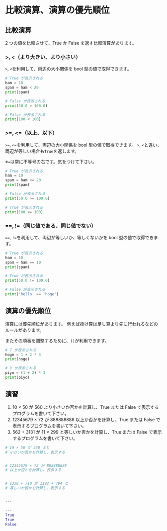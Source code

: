 # 比較演算、演算の優先順位

## 比較演算

2 つの値を比較させて、True か False を返す比較演算があります。

### >, <（より大きい、より小さい）

`>`, `<`を利用して、両辺の大小関係を bool 型の値で取得できます。

```py
# True が表示される
ham = 10
spam = ham < 20
print(spam)

# False が表示される
print(50.0 > 100.0)

# False が表示される
print(100 < 100)
```

### >=, <=（以上、以下）

`>=`, `<=`を利用して、両辺の大小関係を bool 型の値で取得できます。
`>`, `<`と違い、両辺が等しい場合も`True`を返します。

※`=`は常に不等号の右です。気をつけて下さい。

```py
# True が表示される
ham = 10
spam = ham <= 20
print(spam)

# False が表示される
print(50.0 >= 100.0)

# True が表示される
print(100 <= 100)
```

### ==, !=（同じ値である、同じ値でない）

`==`, `!=`を利用して、両辺が等しいか、等しくないかを bool 型の値で取得できます。

```py
# True が表示される
ham = 10
spam = ham == 10
print(spam)

# True が表示される
print(50.0 != 100.0)

# False が表示される
print('hello' == 'hoge')
```

## 演算の優先順位

演算には優先順位があります。
例えば掛け算は足し算より先に行われるなどのルールがあります。

またその順番を調整するために、`()`が利用できます。

```py
# 7 が表示される
hoge = 1 + 2 * 3
print(hoge)

# 9 が表示される
piyo = (1 + 2) * 3
print(piyo)
```

## 演習

1. 10 × 50 が 560 より小さいか否かを計算し、True または False で表示するプログラムを書いて下さい。
2. 12345679 × 72 が 888888888 以上か否かを計算し、True または False で表示するプログラムを書いて下さい。
3. 562 + 3131 が 11 × 299 と等しいか否かを計算し、True または False で表示するプログラムを書いて下さい。

```py
# 10 × 50 が 560 より
# 小さいか否かを計算し、表示する


# 12345679 × 72 が 888888888
# 以上か否かを計算し、表示する


# 1338 + 710 が 1192 + 794 と
# 等しいか否かを計算し、表示する


---

---
True
True
False
```

